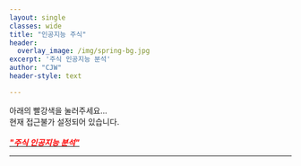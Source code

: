 ```yaml
--- 
layout: single
classes: wide
title: "인공지능 주식"
header:
  overlay_image: /img/spring-bg.jpg
excerpt: '주식 인공지능 분석'
author: "CJW"
header-style: text

---  
```


아래의 빨강색을 눌러주세요... <br>
현재 접근불가 설정되어 있습니다.<br> <br>
[<span style="color:red">***"주식 인공지능 분석"***</span>](https://colab.research.google.com/drive/1oHMs66iSFHdNLatRkTFy9GollTo=szpb-abSOoooo)

---

